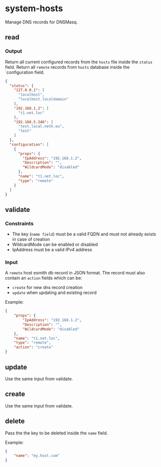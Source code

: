 # system-hosts

Manage DNS records for DNSMasq.

## read

### Output

Return all current configured records from the `hosts` file inside the `status` field.
Return all `remote` records  from `hosts` database inside the `configuration field.

```json
{
  "status": {
    "127.0.0.1": [
      "localhost",
      "localhost.localdomain"
    ],
    "192.168.1.2": [
      "t1.net.loc"
    ],
    "192.168.5.246": [
      "test.local.neth.eu",
      "test"
    ]
  },
  "configuration": [
    {
      "props": {
        "IpAddress": "192.168.1.2",
        "Description": "",
        "WildcardMode": "disabled"
      },
      "name": "t1.net.loc",
      "type": "remote"
    }
  ]
}
```

## validate

### Constraints

- The key (`name field`) must be a valid FQDN and must not already exists in case of creation
- WildcardMode can be enabled or disabled
- IpAddress must be a valid IPv4 address

### Input

A `remote` host esmith db record in JSON format.
The record must also contain an `action` fields which can be:
- `create` for new dns record creation
- `update` when updating and existing record

Example:
```json
{
    "props": {
        "IpAddress": "192.168.1.2",
        "Description": "",
        "WildcardMode": "disabled"
    },
    "name": "t1.net.loc",
    "type": "remote",
    "action": "create"
}
```

## update

Use the same input from validate.

## create

Use the same input from validate.

## delete

Pass the the key to be deleted inside the `name` field.

Example:
```json
{
    "name": "my.host.com"
}
```
